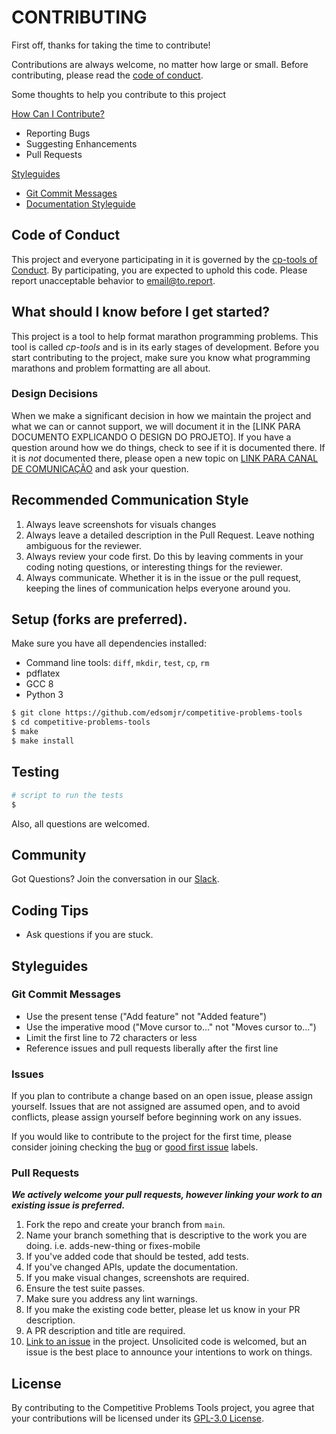 # CONTRIBUTING

First off, thanks for taking the time to contribute!

Contributions are always welcome, no matter how large or small. Before contributing,
please read the [code of conduct](CODE_OF_CONDUCT.md).

Some thoughts to help you contribute to this project

[How Can I Contribute?](#how-can-i-contribute)
- Reporting Bugs
- Suggesting Enhancements
- Pull Requests

[Styleguides](#styleguides)
  * [Git Commit Messages](#git-commit-messages)
  * [Documentation Styleguide](#documentation-styleguide)


## Code of Conduct
This project and everyone participating in it is governed by the [cp-tools of Conduct](CODE_OF_CONDUCT.md). By participating, you are expected to uphold this code. Please report unacceptable behavior to <email@to.report>.

## What should I know before I get started?

This project is a tool to help format marathon programming problems. This tool is called _cp-tools_ and is in its early stages of development. Before you start contributing to the project, make sure you know what programming marathons and problem formatting are all about.

### Design Decisions

When we make a significant decision in how we maintain the project and what we can or cannot support, we will document it in the [LINK PARA DOCUMENTO EXPLICANDO O DESIGN DO PROJETO]. If you have a question around how we do things, check to see if it is documented there. If it is *not* documented there, please open a new topic on [LINK PARA CANAL DE COMUNICAÇÃO](https://maratonaunb.slack.com/) and ask your question.

## Recommended Communication Style

1. Always leave screenshots for visuals changes
1. Always leave a detailed description in the Pull Request. Leave nothing ambiguous for the reviewer.
1. Always review your code first. Do this by leaving comments in your coding noting questions, or interesting things for the reviewer.
1. Always communicate. Whether it is in the issue or the pull request, keeping the lines of communication helps everyone around you.

## Setup (forks are preferred).

Make sure you have all dependencies installed:
- Command line tools: `diff`, `mkdir`, `test`, `cp`, `rm`
- pdflatex
- GCC 8
- Python 3


```sh
$ git clone https://github.com/edsomjr/competitive-problems-tools
$ cd competitive-problems-tools
$ make
$ make install
```

## Testing

```sh
# script to run the tests
$ 
```

 

Also, all questions are welcomed.

## Community

Got Questions? Join the conversation in our [Slack](https://maratonaunb.slack.com/).

## Coding Tips
- Ask questions if you are stuck.  

## Styleguides

### Git Commit Messages

* Use the present tense ("Add feature" not "Added feature")
* Use the imperative mood ("Move cursor to..." not "Moves cursor to...")
* Limit the first line to 72 characters or less
* Reference issues and pull requests liberally after the first line

### Issues

If you plan to contribute a change based on an open issue, please assign yourself. Issues that are not assigned are assumed open, and to avoid conflicts, please assign yourself before beginning work on any issues.

If you would like to contribute to the project for the first time, please consider joining checking the [bug](https://github.com/edsomjr/competitive-problems-tools/issues?q=is%3Aissue+is%3Aopen+label%3A%22%F0%9F%90%9B+bug%22) or [good first issue](https://github.com/edsomjr/competitive-problems-tools/issues?q=is%3Aissue+is%3Aopen+label%3A%22good+first+issue%22) labels.


### Pull Requests

**_We actively welcome your pull requests, however linking your work to an existing issue is preferred._**

1. Fork the repo and create your branch from `main`.
1. Name your branch something that is descriptive to the work you are doing. i.e. adds-new-thing or fixes-mobile
1. If you've added code that should be tested, add tests.
1. If you've changed APIs, update the documentation.
1. If you make visual changes, screenshots are required.
1. Ensure the test suite passes.
1. Make sure you address any lint warnings.
1. If you make the existing code better, please let us know in your PR description.
1. A PR description and title are required. 
1. [Link to an issue](https://help.github.com/en/github/writing-on-github/autolinked-references-and-urls) in the project. Unsolicited code is welcomed, but an issue is the best place to announce your intentions to work on things.


## License

By contributing to the Competitive Problems Tools project, you agree that your contributions will be licensed
under its [GPL-3.0 License](LICENSE).

